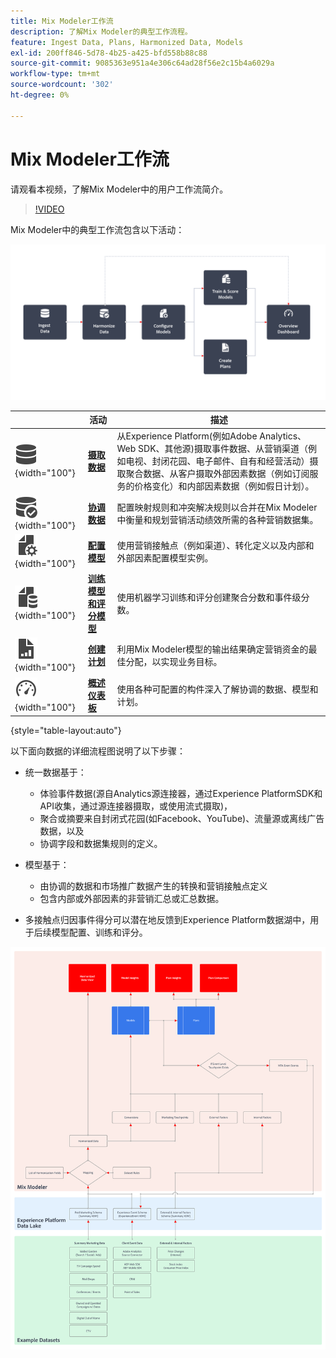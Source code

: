 ```yaml
---
title: Mix Modeler工作流
description: 了解Mix Modeler的典型工作流程。
feature: Ingest Data, Plans, Harmonized Data, Models
exl-id: 200ff846-5d78-4b25-a425-bfd558b88c88
source-git-commit: 9085363e951a4e306c64ad28f56e2c15b4a6029a
workflow-type: tm+mt
source-wordcount: '302'
ht-degree: 0%

---
```


# Mix Modeler工作流

请观看本视频，了解Mix Modeler中的用户工作流简介。

>[!VIDEO](https://video.tv.adobe.com/v/3424854/?learn=on)


Mix Modeler中的典型工作流包含以下活动：

![替换文本](/help/assets//ApplicationWorkflow.svg)

|  | 活动 | 描述 |
|---|---|---|
| ![数据](/help/assets//icons/Data.svg){width="100"} | [**摄取数据**](../ingest-data/overview.md) | 从Experience Platform(例如Adobe Analytics、Web SDK、其他源)摄取事件数据、从营销渠道（例如电视、封闭花园、电子邮件、自有和经营活动）摄取聚合数据、从客户摄取外部因素数据（例如订阅服务的价格变化）和内部因素数据（例如假日计划）。 |
| ![数据检查](/help/assets//icons/DataCheck.svg){width="100"} | [**协调数据**](../harmonize-data/overview.md) | 配置映射规则和冲突解决规则以合并在Mix Modeler中衡量和规划营销活动绩效所需的各种营销数据集。 |
| ![文件配置](/help/assets//icons/FileGear.svg){width="100"} | [**配置模型**](../models/create.md) | 使用营销接触点（例如渠道）、转化定义以及内部和外部因素配置模型实例。 |
| ![文件数据](/help/assets//icons/FileData.svg){width="100"} | [**训练模型和评分模型**](../models/overview.md) | 使用机器学习训练和评分创建聚合分数和事件级分数。 |
| ![文件图表](/help/assets//icons/FileChart.svg){width="100"} | [**创建计划**](../plans/overview.md) | 利用Mix Modeler模型的输出结果确定营销资金的最佳分配，以实现业务目标。 |
| ![仪表板](/help/assets//icons/Dashboard.svg){width="100"} | [**概述仪表板**](../dashboard/overview.md) | 使用各种可配置的构件深入了解协调的数据、模型和计划。 |

{style="table-layout:auto"}

以下面向数据的详细流程图说明了以下步骤：

* 统一数据基于：

   * 体验事件数据(源自Analytics源连接器，通过Experience PlatformSDK和API收集，通过源连接器摄取，或使用流式摄取)，
   * 聚合或摘要来自封闭式花园(如Facebook、YouTube)、流量源或离线广告数据，以及
   * 协调字段和数据集规则的定义。

* 模型基于：

   * 由协调的数据和市场推广数据产生的转换和营销接触点定义
   * 包含内部或外部因素的非营销汇总或汇总数据。

* 多接触点归因事件得分可以潜在地反馈到Experience Platform数据湖中，用于后续模型配置、训练和评分。

![综合工作流](/help/assets//comprehensive-workflow.svg)
